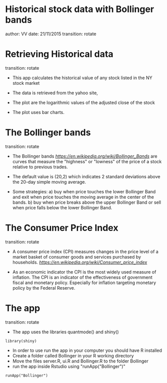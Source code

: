 Historical stock data with Bollinger bands
===
author: VV
date: 21/11/2015
transition: rotate

Retrieving Historical data
========================================================
transition: rotate

-  This app calculates the historical value of any stock listed in the NY stock market

-  The data is retrieved from the yahoo site, 
-  The plot are the logarithmic values of the adjusted close of the stock
-  The plot uses bar charts. 


The Bollinger bands
========================================================
transition: rotate

- The Bollinger bands *https://en.wikipedia.org/wiki/Bollinger_Bands* are curves
that measure the "highness" or "lowness" of the price of a stock relative to previous trades.

- The default value is (20,2) which indicates 2 standard
deviations above the 20-day simple moving average.

- Some strategies:  a) buy when price touches the lower Bollinger Band and exit when price touches the moving average in the center of the bands. b)  buy when price breaks above the upper Bollinger Band or sell when price falls below the lower Bollinger Band.

The Consumer Price Index 
========================================================
transition: rotate

- A consumer price index (CPI) measures changes in the price level of a market basket of consumer goods and services purchased by households. *https://en.wikipedia.org/wiki/Consumer_price_index*

- As an economic indicator the CPI is the most widely used measure of inflation. The CPI is an indicator of the effectiveness of government fiscal and monetary policy. Especially for inflation targeting monetary policy by the Federal Reserve.

The app
========================================================
transition: rotate

- The app uses the libraries quantmode() and shiny()

```{r, eval=FALSE}
library(shiny)
```

- In order to use run the app in your computer you should have R installed
- Create a folder called Bollinger in your R  working directory
- Move the files server.R, ui.R and Bollinger.R to the folder Bollinger
- run the app inside Rstudio using "runApp("Bollinger")"



```{r, eval=FALSE}
runApp("Bollinger")
```


